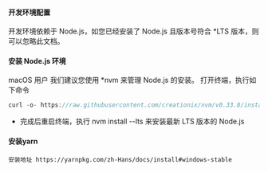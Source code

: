 #### 开发环境配置
开发环境依赖于 Node.js，如您已经安装了 Node.js 且版本号符合 *LTS 版本，则可以忽略此文档。
#### 安装 Node.js 环境
 macOS 用户
 我们建议您使用 *nvm 来管理 Node.js 的安装。
 打开终端，执行如下命令
``` js
curl -o- https://raw.githubusercontent.com/creationix/nvm/v0.33.8/install.sh | bash
```
* 完成后重启终端，执行 nvm install --lts 来安装最新 LTS 版本的 Node.js


#### 安装yarn

``` js{4}
安装地址 https://yarnpkg.com/zh-Hans/docs/install#windows-stable
```
